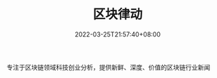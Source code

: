 ﻿---
weight: 
title: "区块律动"
description: "专注于区块链领域科技创业分析，提供新鲜、深度、价值的区块链行业新闻"
date: 2022-03-25T21:57:40+08:00
lastmod: 2022-03-25T16:45:40+08:00
draft: false
authors: ["Metabd"]
featuredImage: "qukuailvdong.png"
link: ""
tags: ["元宇宙资讯","区块律动"]
categories: ["navigation"]
navigation: ["元宇宙资讯"]
lightgallery: true
toc: true
pinned: false
recommend: false
recommend1: false
---
专注于区块链领域科技创业分析，提供新鲜、深度、价值的区块链行业新闻
